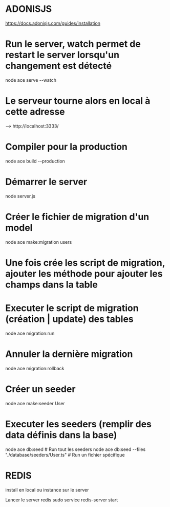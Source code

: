 # ADONISJS
https://docs.adonisjs.com/guides/installation

# Run le server, watch permet de restart le server lorsqu'un changement est détecté
node ace serve --watch

# Le serveur tourne alors en local à cette adresse
--> http://localhost:3333/

# Compiler pour la production
node ace build --production

# Démarrer le server
node server.js

# Créer le fichier de migration d'un model
node ace make:migration users

# Une fois crée les script de migration, ajouter les méthode pour ajouter les champs dans la table

# Executer le script de migration (création | update) des tables
node ace migration:run

# Annuler la dernière migration
node ace migration:rollback

# Créer un seeder
node ace make:seeder User

# Executer les seeders (remplir des data définis dans la base)
node ace db:seed                                        # Run tout les seeders
node ace db:seed --files "./database/seeders/User.ts"   # Run un fichier spécifique

# REDIS
install en local ou instance sur le server

Lancer le server redis
sudo service redis-server start